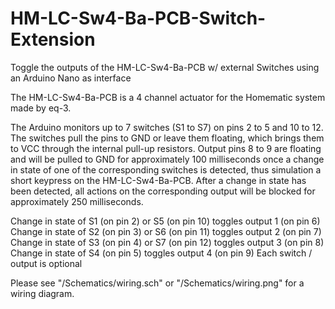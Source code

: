 # HM-LC-Sw4-Ba-PCB-Switch-Extension
Toggle the outputs of the HM-LC-Sw4-Ba-PCB w/ external Switches using an Arduino Nano as interface

The HM-LC-Sw4-Ba-PCB is a 4 channel actuator for the Homematic system made by eq-3.

The Arduino monitors up to 7 switches (S1 to S7) on pins 2 to 5 and 10 to 12. The switches pull the pins to GND or leave them floating, which brings them to VCC through the internal pull-up resistors. Output pins 8 to 9 are floating and will be pulled to GND for approximately 100 milliseconds once a change in state of one of the corresponding switches is detected, thus simulation a short keypress on the HM-LC-Sw4-Ba-PCB. After a change in state has been detected, all actions on the corresponding output will be blocked for approximately 250 milliseconds.

Change in state of S1 (on pin 2) or S5 (on pin 10) toggles output 1 (on pin 6)
Change in state of S2 (on pin 3) or S6 (on pin 11) toggles output 2 (on pin 7)
Change in state of S3 (on pin 4) or S7 (on pin 12) toggles output 3 (on pin 8)
Change in state of S4 (on pin 5) toggles output 4 (on pin 9)
Each switch / output is optional

Please see "/Schematics/wiring.sch" or "/Schematics/wiring.png" for a wiring diagram.